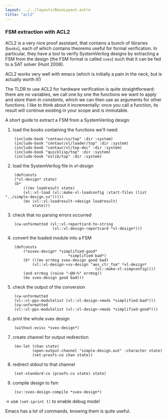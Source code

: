 ```yaml
---
layout: ../../layouts/BaseLayout.astro
title: "acl2"
---
```

### FSM extraction with ACL2

ACL2 is a very nice proof assistant, that contains a bunch of libraries (`books`), each of which contains theorems useful for formal verification.
In particular, they have a tool to verify SystemVerilog designs by extracting a FSM from the design (the FSM format is called `svex`) such that it can be fed to a SAT solver (Hunt 2006).

ACL2 works very well with emacs (which is initially a pain in the neck, but is actually worth it!)

The TLDR to use ACL2 for hardware verification is quite straightforward: there are no variables, we call one by one the functions we want to apply and store them in *constants*, which
we can then use as arguments for other functions. I like to think about it incrementally: once you call a function, its result will continue existing in your scope and is immutable.

A short guide to extract a FSM from a SystemVerilog design:

1. load the books containing the functions we'll need:
```
    (include-book "centaur/sv/top" :dir :system)
    (include-book "centaur/vl/loader/top" :dir :system)
    (include-book "centaur/vl/top-doc" :dir :system)
    (include-book "quicklisp/top" :dir :system)
    (include-book "oslib/top" :dir :system)
```
2. load the SystemVerilog file in *vl-design*
```
    (defconsts
    (*vl-design* state)
    (b*
        (((mv loadresult state)
        (vl::vl-load (vl::make-vl-loadconfig :start-files (list "../simple-design.sv")))))
        (mv (vl::vl-loadresult->design loadresult)
            state)))
```
3. check that no parsing errors occurred
```
    (cw-unformatted (vl::vl-reportcard-to-string
                     (vl::vl-design-reportcard *vl-design*)))
```
4. convert the loaded module into a FSM
```
    (defconsts
        (*osvex-design* *simplified-good*
                            *simplified-bad*)
        (b* (((mv errmsg svex-design good bad)
            (vl::vl-design->sv-design "aes_ctr_fsm" *vl-design*
                                        (vl::make-vl-simpconfig))))
        (and errmsg (raise "~@0~%" errmsg))
        (mv svex-design good bad)))
```
5. check the output of the conversion
```
    (cw-unformatted
    (vl::vl-pps-modulelist (vl::vl-design->mods *simplified-bad*)))
    (cw-unformatted
    (vl::vl-pps-modulelist (vl::vl-design->mods *simplified-good*)))
```
6. print the whole svex design
```
    (without-evisc *svex-design*)
```
7. create channel for output redirection
```
    (mv-let (chan state)
            (open-output-channel "simple-design.out" :character state)
            (set-proofs-co chan state))
```
8. redirect stdout to that channel
```
    (set-standard-co (proofs-co state) state)
```
9. compile design to fsm
```
    (sv::svex-design-compile *svex-design*)
```
-> use `(set-iprint t)` to enable debug mode!

Emacs has a lot of commands, knowing them is quite useful.
